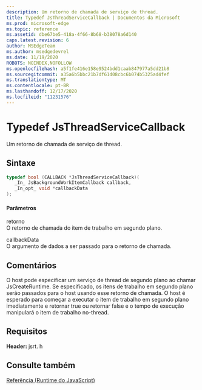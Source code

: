 ```yaml
---
description: Um retorno de chamada de serviço de thread.
title: Typedef JsThreadServiceCallback | Documentos da Microsoft
ms.prod: microsoft-edge
ms.topic: reference
ms.assetid: dbe67be5-418a-4f66-8b68-b38078a6d140
caps.latest.revision: 6
author: MSEdgeTeam
ms.author: msedgedevrel
ms.date: 11/19/2020
ROBOTS: NOINDEX,NOFOLLOW
ms.openlocfilehash: a5f1fe416e158e9524bdd1caab847977a5dd21b8
ms.sourcegitcommit: a35a6b5bbc21b7df61d08cbc6b074b5325ad4fef
ms.translationtype: MT
ms.contentlocale: pt-BR
ms.lasthandoff: 12/17/2020
ms.locfileid: "11231576"
---
```

# Typedef JsThreadServiceCallback

Um retorno de chamada de serviço de thread.  
  
## Sintaxe  
  
```cpp  
typedef bool (CALLBACK *JsThreadServiceCallback)(  
   _In_ JsBackgroundWorkItemCallback callback,  
   _In_opt_ void *callbackData  
);  
```  
  
#### Parâmetros  
 retorno  
 O retorno de chamada do item de trabalho em segundo plano.  
  
 callbackData  
 O argumento de dados a ser passado para o retorno de chamada.  
  
## Comentários  
 O host pode especificar um serviço de thread de segundo plano ao chamar JsCreateRuntime. Se especificado, os itens de trabalho em segundo plano serão passados para o host usando esse retorno de chamada. O host é esperado para começar a executar o item de trabalho em segundo plano imediatamente e retornar true ou retornar false e o tempo de execução manipulará o item de trabalho no-thread.  
  
## Requisitos  
 **Header:** jsrt. h  
  
## Consulte também  
 [Referência (Runtime do JavaScript)](../chakra-hosting/reference-javascript-runtime.md)
